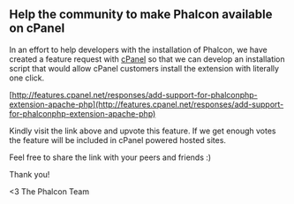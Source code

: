 ## Help the community to make Phalcon available on cPanel

In an effort to help developers with the installation of Phalcon, we have created a feature request with [cPanel](http://cpanel.net/) so that we can develop an installation script that would allow cPanel customers install the extension with literally one click.

[http://features.cpanel.net/responses/add-support-for-phalconphp-extension-apache-php](http://features.cpanel.net/responses/add-support-for-phalconphp-extension-apache-php)

Kindly visit the link above and upvote this feature. If we get enough votes the feature will be included in cPanel powered hosted sites.

Feel free to share the link with your peers and friends :)

Thank you!


<3 The Phalcon Team
